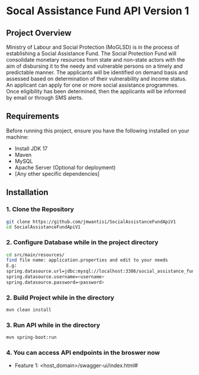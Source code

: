 # Socal Assistance Fund API Version 1

## Project Overview

Ministry of Labour and Social Protection (MoGLSD) is in the process
of establishing a Social Assistance Fund. The Social Protection Fund will consolidate
monetary resources from state and non-state actors with the aim of disbursing it to the
needy and vulnerable persons on a timely and predictable manner. The applicants will be
identified on demand basis and assessed based on determination of their vulnerability and
income status. An applicant can apply for one or more social assistance programmes. Once
eligibility has been determined, then the applicants will be informed by email or through
SMS alerts.

## Requirements

Before running this project, ensure you have the following installed on your machine:

- Install JDK 17
- Maven
- MySQL
- Apache Server (Optional for deployment)
- [Any other specific dependencies]

## Installation

### 1. Clone the Repository

```bash
git clone https://github.com/jmwantisi/SocialAssistanceFundApiV1
cd SocialAssistanceFundApiV1
```

### 2. Configure Database while in the project directory
```bash
cd src/main/resources/
find file name: application.properties and edit to your needs
E.g:
spring.datasource.url=jdbc:mysql://localhost:3306/social_assistance_fund
spring.datasource.username=<username>
spring.datasource.password=<password>
```
### 2. Build Project while in the directory

```bash
mvn clean install
```

### 3. Run API while in the directory

```bash
mvn spring-boot:run
```

### 4. You can access API endpoints in the broswer now

- Feature 1: <host_domain>/swagger-ui/index.html#
